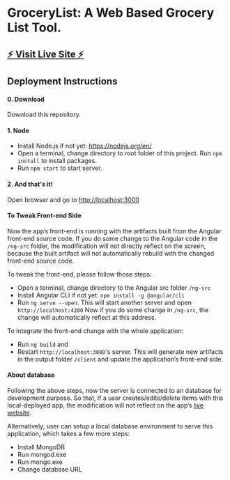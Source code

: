 # GroceryList: A Web Based Grocery List Tool.

## [:zap: Visit Live Site :zap:](https://still-beach-44000.herokuapp.com/items)

## Deployment Instructions
#### 0.	Download
Download this repository.

#### 1.	Node 
*	Install Node.js if not yet: https://nodejs.org/en/
*	Open a terminal, change directory to root folder of this project. Run `npm install` to install packages.  
*	Run `npm start` to start server.

#### 2.	And that's it!
Open browser and go to [http://localhost:3000](http://localhost:3000/items)  

#### To Tweak Front-end Side
Now the app’s front-end is running with the artifacts built from the Angular front-end source code. If you do some change to the Angular code in the `/ng-src` folder, the modification will not directly reflect on the screen, because the built artifact will not automatically rebuild with the changed front-end source code.

To tweak the front-end, please follow those steps:
* Open a terminal, change directory to the Angular src folder `/ng-src`
* Install Angular CLI if not yet: `npm install -g @angular/cli`
* Run `ng serve --open`. This will start another server and open `http://localhost:4200`
Now if you do some change in `/ng-src`, the change will automatically reflect at this address. 

To integrate the front-end change with the whole application:
* Run `ng build` and 
* Restart `http://localhost:3000`'s server. 
This will generate new artifacts in the output folder `/client` and update the application’s front-end side.  

#### About database
Following the above steps, now the server is connected to an database for development purpose. So that, if a user creates/edits/delete items with this local-deployed app, the modification will not reflect on the app’s [live website](https://still-beach-44000.herokuapp.com/items). 

Alternatively, user can setup a local database environment to serve this application, which takes a few more steps:
* Install MongoDB
* Run mongod.exe
* Run mongo.exe
* Change database URL



